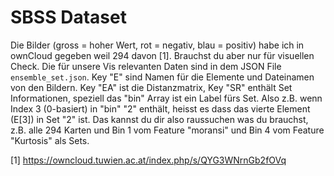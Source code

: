 # SBSS Dataset

Die Bilder (gross = hoher Wert, rot = negativ, blau = positiv) habe ich in ownCloud gegeben weil 294 davon [1]. Brauchst du aber nur für visuellen Check. Die für unsere Vis relevanten Daten sind in dem JSON File `ensemble_set.json`. Key "E" sind Namen für die Elemente und Dateinamen von den Bildern. Key "EA" ist die Distanzmatrix, Key "SR" enthält Set Informationen, speziell das "bin" Array ist ein Label fürs Set. Also z.B. wenn Index 3 (0-basiert) in "bin" "2" enthält, heisst es dass das vierte Element (E[3]) in Set "2" ist. Das kannst du dir also raussuchen was du brauchst, z.B. alle 294 Karten und Bin 1 vom Feature "moransi" und Bin 4 vom Feature "Kurtosis" als Sets.

[1] https://owncloud.tuwien.ac.at/index.php/s/QYG3WNrnGb2fOVq
